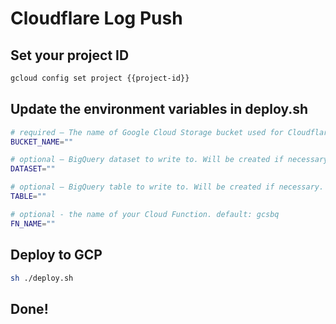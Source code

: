 # Cloudflare Log Push

## Set your project ID
```sh
gcloud config set project {{project-id}}
```

## Update the environment variables in deploy.sh
```sh
# required – The name of Google Cloud Storage bucket used for Cloudflare Logpush logs.
BUCKET_NAME=""

# optional – BigQuery dataset to write to. Will be created if necessary.
DATASET=""

# optional – BigQuery table to write to. Will be created if necessary.
TABLE=""

# optional - the name of your Cloud Function. default: gcsbq
FN_NAME=""
```

## Deploy to GCP
```sh
sh ./deploy.sh
```

## Done!
